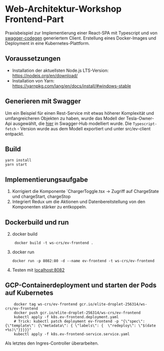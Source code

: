 # Web-Architektur-Workshop Frontend-Part

Praxisbeispiel zur Implementierung einer React-SPA mit Typescript und von [swagger-codegen](https://github.com/swagger-api/swagger-codegen) 
generiertem Client.
Erstellung eines Docker-Images und Deployment in eine Kubernetes-Plattform.

## Voraussetzungen
- Installation der aktuellsten Node.js LTS-Version: https://nodejs.org/en/download/
- Installation von Yarn: https://yarnpkg.com/lang/en/docs/install/#windows-stable

## Generieren mit Swagger
Um ein Beispiel für einen Rest-Service mit etwas höherer Komplexität und umfangreicheren Objekten zu haben, wurde das Modell der Tesla-Owner-Api
ausgewählt, die [hier](https://app.swaggerhub.com/apis-docs/fehguy/tesla/2.0.2#/info) in Swagger-Hub modelliert wurde.
Die `Typescript-fetch` - Version wurde aus dem Modell exportiert und unter src/ev-client entpackt.

## Build
```shell script
yarn install
yarn start
```
## Implementierungsaufgabe
1. Korrigiert die Komponente `ChargerToggle.tsx -> Zugriff auf ChargeState und chargeStart, chargeStop
2. Integriert Redux um die Aktionen und Datenbereitstellung von den Komponenten stärker zu entkoppeln.

## Dockerbuild und run
2. docker build
    ```
     docker build -t ws-crs/ev-frontend .
    ```
3. docker run
    ```
    docker run -p 8082:80 -d --name ev-frontend -t ws-crs/ev-frontend 
    ```
4. Testen mit [localhost:8082](http://localhost:8082)

## GCP-Containerdeployment und starten der Pods auf Kubernetes 
```shell script
    docker tag ws-crs/ev-frontend gcr.io/elite-droplet-256314/ws-crs/ev-frontend
    docker push gcr.io/elite-droplet-256314/ws-crs/ev-frontend
    kubectl apply -f k8s.ev-frontend.deployment.yaml
    # Trick: kubectl patch deployment ev-frontend -p "{\"spec\": {\"template\": {\"metadata\": { \"labels\": {  \"redeploy\": \"$(date +%s)\"}}}}}"
    kubectl apply -f k8s.ev-frontend-service.service.yaml
```
Als letztes den Ingres-Controller überarbeiten.
